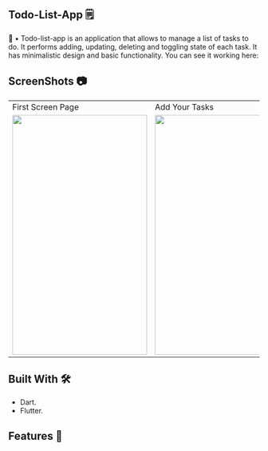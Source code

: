 ## Todo-List-App 🗒

🚀 ▪️ Todo-list-app is an application that allows to manage a list of tasks to do. It performs adding, updating, deleting and toggling state of each task. It has minimalistic design and basic functionality. You can see it working here:

## ScreenShots 📷

<table>
  <tr>
    <td>First Screen Page</td>
     <td>       Add Your Tasks</td>
     <td>Delete Them by Swipe</td>
  </tr>
  <tr>
     <td><img src="https://user-images.githubusercontent.com/72389100/143781543-00ab7604-4794-48cd-b3e3-e0d5bf8ee371.png" width=270 height=480></td>
   <td><img src="https://user-images.githubusercontent.com/72389100/143781546-0d9a140a-2bf0-453d-ba6e-183a74dbcd44.png" width=270 height=480></td>
    <td><img src="https://user-images.githubusercontent.com/72389100/143781324-22b3fb8c-b83f-4086-a74c-1b2c959784d9.png" width=270 height=480></td>
  </tr>
 </table>
 
 ## Built With 🛠
 
 - Dart.
 - Flutter.
 
 ## Features 🚀




